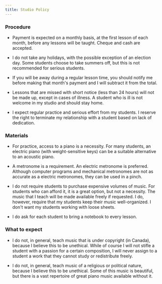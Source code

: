 ```yaml
---
title: Studio Policy
---
```



### Procedure

* Payment is expected on a monthly basis, at the first lesson of each month, before any lessons will be taught. Cheque and cash are accepted.

* I do not take any holidays, with the possible exception of an election day. Some students choose to take summers off, but this is not recommended for serious students.

* If you will be away during a regular lesson time, you should notify me before making that month's payment and I will subtract it from the total.

* Lessons that are missed with short notice (less than 24 hours) will not be made up, except in cases of illness. A student who is ill is not welcome in my studio and should stay home.

* I expect regular practice and serious effort from my students. I reserve the right to terminate my relationship with a student based on lack of dedication.

### Materials

* For practice, access to a piano is a necessity. For many students, an electric piano (with weight-sensitive keys) can be a suitable alternative to an acoustic piano.

* A metronome is a requirement. An electric metronome is preferred. Although computer programs and mechanical metronomes are not as accurate as a electric metronomes, they can be used in a pinch.

* I do not require students to purchase expensive volumes of music. For students who can afford it, it is a great option, but not a necessity. The music that I teach will be made available freely if requested. I do, however, require that my students keep their music well-organized. I don't want my students working with loose sheets.

* I do ask for each student to bring a notebook to every lesson.

### What to expect

* I do not, in general, teach music that is under copyright (in Canada), because I believe this to be unethical. While of course I will not stifle a student with a passion for a certain composition, I will never assign to a student a work that they cannot study or redistribute freely.

* I do not, in general, teach music of a religious or political nature, because I believe this to be unethical. Some of this music is beautiful, but there is a vast repertoire of great piano music available without it.

